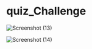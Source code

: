 # quiz_Challenge

![Screenshot (13)](https://github.com/manasavijay09/quiz_Challenge/assets/144079069/ce924bd3-e975-445b-a8e4-81758959c304)


![Screenshot (14)](https://github.com/manasavijay09/quiz_Challenge/assets/144079069/9e519a03-5329-4088-8c3d-878275fdbde7)

